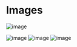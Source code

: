 # Images

![image](https://user-images.githubusercontent.com/51307355/86567976-ce40cf00-bf89-11ea-8385-591978d9c992.png)

![image](https://user-images.githubusercontent.com/51307355/86568068-f0d2e800-bf89-11ea-8618-67a2ff599d44.png)
![image](https://user-images.githubusercontent.com/51307355/86568134-08aa6c00-bf8a-11ea-820b-d6df9d9a1bf3.png)
![image](https://user-images.githubusercontent.com/51307355/86568219-2bd51b80-bf8a-11ea-98c9-58238689afe5.png)
